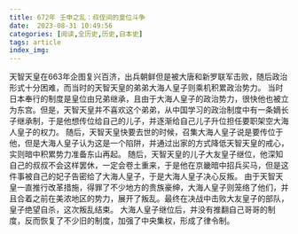 ```yaml
---
title: 672年 壬申之乱：叔侄间的皇位斗争
date:  2023-08-31 10:49:56
categories: [阅读,全历史,历史,日本史]
tags: article
index_img: 
---
```


天智天皇在663年企图复兴百济，出兵朝鲜但是被大唐和新罗联军击败，随后政治形式十分困难，而当时的天智天皇的弟弟大海人皇子则乘机积累政治势力。
当时日本奉行的制度是皇位由兄弟继承，且由于大海人皇子的政治势力，很快他也被立为东宫。但是，天智天皇并不喜欢这个弟弟，从中国学习的政治制度中有一条嫡长子继承制，于是他想传位给自己的儿子，并逐渐给自己儿子升位担任要职架空大海人皇子的权力。
随后，天智天皇快要去世的时候，召集大海人皇子说是要传位于他，但是大海人皇子认为这是一个陷阱，并通过出家的方式降低天智天皇的戒心，实则暗中积累势力准备东山再起。
随后，天智天皇的儿子大友皇子继位，他深知自己的叔叔不会这样罢休，一定会卷土重来，于是他在京畿暗中招兵买马，但是这件事被自己的妃子告密给了大海人皇子，于是大海人皇子决心反叛。
由于天智天皇一直推行改革措施，得罪了不少地方的贵族豪绅，大海人皇子则笼络了他们，并且合着之前在美浓地区的势力，展开了叛乱。最终在决战中击败大友皇子的部队，皇子绝望自杀，这次叛乱结束。
大海人皇子继位后，并没有推翻自己哥哥的制度，反而恢复了不少旧的制度，加强了中央集权，形成了律令制。